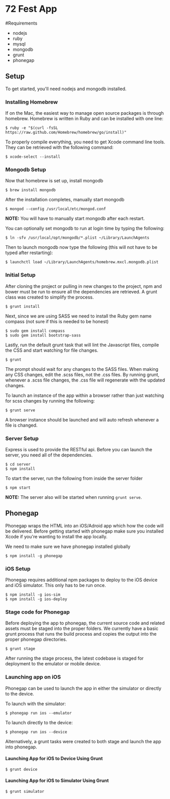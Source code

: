 72 Fest App
===========


#Requirements

* nodejs
* ruby
* mysql
* mongodb
* grunt
* phonegap

## Setup

To get started,  you'll need nodejs and mongodb installed.

### Installing Homebrew

If on the Mac, the easiest way to manage open source packages is through homebrew. Homebrew is written in Ruby and can be installed with one line:

```
$ ruby -e "$(curl -fsSL https://raw.github.com/Homebrew/homebrew/go/install)"
```

To properly compile everything, you need to get Xcode command line tools. They can be retrieved with the following command:

```
$ xcode-select --install
```

### Mongodb Setup

Now that homebrew is set up, install mongodb

```
$ brew install mongodb
```

After the installation completes, manually start mongodb

```
$ mongod --config /usr/local/etc/mongod.conf
```

**NOTE:** You will have to manually start mongodb after each restart.

You can optionally set mongodb to run at login time by typing the following:

```
$ ln -sfv /usr/local/opt/mongodb/*.plist ~/Library/LaunchAgents
```

Then to launch mongodb now type the following (this will not have to be typed after restarting):

```
$ launchctl load ~/Library/LaunchAgents/homebrew.mxcl.mongodb.plist
```


### Initial Setup

After cloning the project or pulling in new changes to the project, npm and bower must be run to ensure all the dependencies are retrieved. A grunt class was created to simplify the process.

```
$ grunt install
```

Next, since we are using SASS we need to install the Ruby gem name compass (not sure if this is needed to be honest)

```
$ sudo gem install compass
$ sudo gem install bootstrap-sass
```

Lastly, run the default grunt task that will lint the Javascript files, compile the CSS and start watching for file changes.

```
$ grunt
```

The prompt should wait for any changes to the SASS files. When making any CSS changes, edit the .scss files, not the .css files. By running grunt, whenever a .scss file changes, the .css file will regenerate with the updated changes.


To launch an instance of the app within a browser rather than just watching for scss changes by running the following:

```
$ grunt serve
```

A browser instance should be launched and will auto refresh whenever a file is changed.

### Server Setup
Express is used to provide the RESTful api. Before you can launch the server, you need all of the dependencies.

```
$ cd server
$ npm install
```

To start the server, run the following from inside the server folder

```
$ npm start
```

**NOTE:** The server also will be started when running `grunt serve`.

## Phonegap

Phonegap wraps the HTML into an iOS/Adroid app which how the code will be delivered. Before getting started with phonegap make sure you installed Xcode if you're wanting to install the app locally.

We need to make sure we have phonegap installed globally

```
$ npm install -g phonegap
```

### iOS Setup

Phonegap requires additional npm packages to deploy to the iOS device and iOS simulator. This only has to be run once.

```
$ npm install -g ios-sim
$ npm install -g ios-deploy
```

### Stage code for Phonegap

Before deploying the app to phonegap, the current source code and related assets must be staged into the proper folders. We currently have a basic grunt process that runs the build process and copies the output into the proper phonegap directories.

```
$ grunt stage
```

After running the stage process, the latest codebase is staged for deployment to the emulator or mobile device.

### Launching app on iOS

Phonegap can be used to launch the app in either the simulator or directly to the device.

To launch with the simulator:

```
$ phonegap run ios --emulator
```

To launch directly to the device:

```
$ phonegap run ios --device
```

Alternatively, a grunt tasks were created to both stage and launch the app into phonegap.

#### Launching App for iOS to Device Using Grunt

```
$ grunt device
```

#### Launching App for iOS to Simulator Using Grunt

```
$ grunt simulator
```
